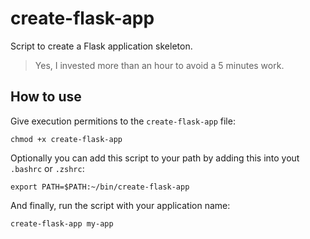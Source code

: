 # create-flask-app

Script to create a Flask application skeleton.

> Yes, I invested more than an hour to avoid a 5 minutes work.

## How to use

Give execution permitions to the `create-flask-app` file:

```shell
chmod +x create-flask-app
```

Optionally you can add this script to your path by adding this into
yout `.bashrc` or `.zshrc`:

```shell
export PATH=$PATH:~/bin/create-flask-app
```

And finally, run the script with your application name:

```shell
create-flask-app my-app
```
